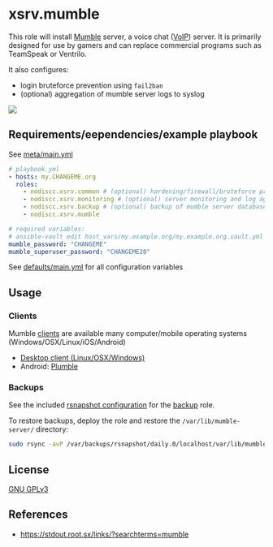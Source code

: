 # xsrv.mumble

This role will install [Mumble](https://en.wikipedia.org/wiki/Mumble_(software)) server, a voice chat ([VoIP](https://en.wikipedia.org/wiki/Voice_over_IP)) server. It is primarily designed for use by gamers and can replace commercial programs such as TeamSpeak or Ventrilo.

It also configures:
- login bruteforce prevention using `fail2ban`
- (optional) aggregation of mumble server logs to syslog

[![](https://i.imgur.com/jYSU9zC.png)](https://i.imgur.com/S5Z6IEw.png)


## Requirements/eependencies/example playbook

See [meta/main.yml](meta/main.yml)

```yaml
# playbook.yml
- hosts: my.CHANGEME.org
  roles:
    - nodiscc.xsrv.common # (optional) hardening/firewall/bruteforce prevention
    - nodiscc.xsrv.monitoring # (optional) server monitoring and log aggregation
    - nodiscc.xsrv.backup # (optional) backup of mumble server database
    - nodiscc.xsrv.mumble

# required variables:
# ansible-vault edit host_vars/my.example.org/my.example.org.vault.yml
mumble_password: "CHANGEME"
mumble_superuser_password: "CHANGEME20"
```

See [defaults/main.yml](defaults/main.yml) for all configuration variables


## Usage

### Clients

Mumble [clients](https://wiki.mumble.info/wiki/Main_Page) are available many computer/mobile operating systems (Windows/OSX/Linux/iOS/Android)

- [Desktop client (Linux/OSX/Windows)](https://wiki.mumble.info/wiki/Main_Page#Download_Mumble)
- Android: [Plumble](https://f-droid.org/en/packages/com.morlunk.mumbleclient/)


### Backups

See the included [rsnapshot configuration](templates/etc_rsnapshot.d/mumble-server.conf.j2) for the [backup](../backup/) role.

To restore backups, deploy the role and restore the `/var/lib/mumble-server/` directory:

```bash
sudo rsync -avP /var/backups/rsnapshot/daily.0/localhost/var/lib/mumble-server /var/lib/
```

## License

[GNU GPLv3](../../LICENSE)


## References

- https://stdout.root.sx/links/?searchterms=mumble


